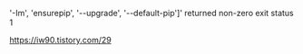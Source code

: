 '-Im', 'ensurepip', '--upgrade', '--default-pip']' returned non-zero exit status 1

https://iw90.tistory.com/29
